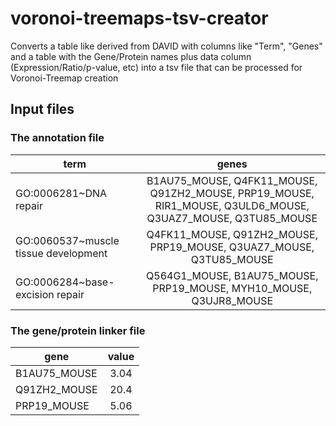 # voronoi-treemaps-tsv-creator
Converts a table like derived from DAVID with columns like "Term", "Genes" and a table with the Gene/Protein names plus data column (Expression/Ratio/p-value, etc) into a tsv file that can be processed for Voronoi-Treemap creation


## Input files

### The annotation file

| term        | genes           | 
| ------------- |:-------------:| 
| GO:0006281~DNA repair      | B1AU75_MOUSE, Q4FK11_MOUSE, Q91ZH2_MOUSE, PRP19_MOUSE, RIR1_MOUSE, Q3ULD6_MOUSE, Q3UAZ7_MOUSE, Q3TU85_MOUSE | 
| GO:0060537~muscle tissue development  | Q4FK11_MOUSE, Q91ZH2_MOUSE, PRP19_MOUSE, Q3UAZ7_MOUSE, Q3TU85_MOUSE      | 
| GO:0006284~base-excision repair | Q564G1_MOUSE, B1AU75_MOUSE, PRP19_MOUSE, MYH10_MOUSE, Q3UJR8_MOUSE      |    


### The gene/protein linker file

| gene        | value           | 
| ------------- |:-------------:| 
| B1AU75_MOUSE      | 3.04 | 
| Q91ZH2_MOUSE      | 20.4      | 
| PRP19_MOUSE | 5.06      | 
